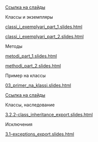 [Ссылка на слайды](https://www.coursera.org/learn/diving-in-python/supplement/Uzo93/slaidy)

Классы и экземпляры

[classi_i_exemplyari_part_1.slides.html](https://d3c33hcgiwev3.cloudfront.net/_19eb5299b58e2dc926f074c45df0ed10_classi_i_exemplyari_part_1.slides.html?Expires=1542844800&Signature=V5NQ-RN5AU5HS1qVl5HF4OyjhO0XMz2DkSpVfEe9KNKp64OOnrL8MhBR4hW1HpBGkpFajijuQ4vBQuqRrsJ~g-KhjKtnwInT58vyP2B~8bJnphPy5jdclK6vAQpnA1t4Dqk4hnGR4KD4cXlBnQn2YExjZcZ0qkHNfUXV0DzvDvg_&Key-Pair-Id=APKAJLTNE6QMUY6HBC5A)

[classi_i_exemplyari_part_2.slides.html](https://d3c33hcgiwev3.cloudfront.net/_7ab638d78b9f0a4de4cbd20249a02688_classi_i_exemplyari_part_2.slides.html?Expires=1542844800&Signature=bIiCUtVASXl1u2NH386i7X4QXN7PqT4eeKLr~C~O0EWcPV8YVpJUwiXKEymWSfqG6PgHn8PkiqKKf1NWm1GLFljsIYnefDFtehHPMQvk-cDML2un81rRfSElefINTa2eXZsetg6QfiaY7VDkaqbqG41SV61cpZTn2I0n0x3~scs_&Key-Pair-Id=APKAJLTNE6QMUY6HBC5A)

Методы

[metodi_part_1.slides.html](https://d3c33hcgiwev3.cloudfront.net/_7ab638d78b9f0a4de4cbd20249a02688_metodi_part_1.slides.html?Expires=1542844800&Signature=Qb53SYnR~e87lvBufD8SZrowxolRBphShbSkpdl9DNNScxspGxaOjt5MDb0gHziCwDEUJX8dxadU9buNQV1hpZRidEJ1Y2fEhZuIjXmDf7x6TFxpSQzWgF~aoD59F2re0q3TjweQa~DL~V0rBRdk8Fgz7fnG1YSF28YJqwBgTx4_&Key-Pair-Id=APKAJLTNE6QMUY6HBC5A)

[methodi_part_2.slides.html](https://d3c33hcgiwev3.cloudfront.net/_7ab638d78b9f0a4de4cbd20249a02688_methodi_part_2.slides.html?Expires=1542844800&Signature=BCZvvdFoQFIrPkXiEFqUrwqHNFtKqYmQxGWjgKmWAZe~Xt71eizZsIqgYL9MASA6Ok2A7IOZzmBA7WQibYljtgdTWXb9MfVf2lPymJxPU1~LLj4kH70nqK0F-wrS8lPMOFhnSX1AQKGu9uLpBTN24E5rMhCFMRnNYANR96ti86E_&Key-Pair-Id=APKAJLTNE6QMUY6HBC5A)

Пример на классы

[03_primer_na_klassi.slides.html](https://d3c33hcgiwev3.cloudfront.net/_9db154b9cb5aaeacb9c3a1b69eed1482_03_primer_na_klassi.slides.html?Expires=1542844800&Signature=bL4ZEgEj8zaBNxopBRlbK7mn~P2wPjpzJ-OHVOhtmhELCJyHRwQHfQFj85kOTrqkaRaWtAbk8tZsmVR1kAHpbwZs0h4-Lwsw367uRTMloF2QzN6Zr8kcz5RjKHtD34gaZn8WkxQUaOx2wUXKv4KRU0YroV5dTfYFGLxb30KjrxA_&Key-Pair-Id=APKAJLTNE6QMUY6HBC5A)


[Ссылка на слайды](https://www.coursera.org/learn/diving-in-python/supplement/M41m2/slaidy)

Классы, наследование

[3.2.2-class_inheritance_export.slides.html](https://d3c33hcgiwev3.cloudfront.net/_7f3d9452c4b2e62cf901fcbfccb8372a_3.2.2-class_inheritance_export.slides.html?Expires=1542844800&Signature=RYjVmWx63Svh0DPvdl3oMhiyOBPEujsy6vEBrAeo16q9uInNwSrTyuAVfN2gavDmzKFdsOH92IhbPdiRUztA9wEJwfRYpZl5Uls5VResT0z5arT5YXKDlJg5ph4e-sqR9cw-3fLa5TkD9IUaXs2mR7idTU4ES5BJoaaIEcMZ4i4_&Key-Pair-Id=APKAJLTNE6QMUY6HBC5A)

Исключения

[3.1-exceptions_export.slides.html](https://d3c33hcgiwev3.cloudfront.net/_7dd426404422c8625563b4787d059995_3.1-exceptions_export.slides.html?Expires=1542844800&Signature=YRt8p7pk5yMbJQ6HGRWSYJXGu1xftZeAKCvjMTBPfwoXy6T0b2DIjBGceXUomKf6zolUeiCmOCytYqRcoJW7M6XR1aWRsDlPbK1h4I0CtnmJ8PUN9BMjA-abKOOBL5BEPqwfZbWWhYF-ijp3k3lSM3D2ZVRbYzBrkm4C1M2aVg8_&Key-Pair-Id=APKAJLTNE6QMUY6HBC5A)